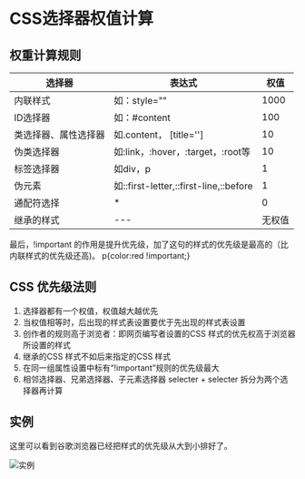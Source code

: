 # CSS选择器权值计算

## 权重计算规则

|选择器|表达式|权值|
|--------------------|--------------------------------------|--------|
|内联样式  		     |如：style=""							| 1000
|ID选择器    		 |如：#content					    	| 100
|类选择器、属性选择器|如.content， [title='']		    	| 10
|伪类选择器          |如:link，:hover，:target，:root等 	| 10
|标签选择器			 |如div，p								| 1
|伪元素				 |如::first-letter,::first-line,::before| 1
|通配符选择			 |*	 									| 0
|继承的样式			 |  ---									|无权值


最后，!important 的作用是提升优先级，加了这句的样式的优先级是最高的（比内联样式的优先级还高)。
    p{color:red !important;}


## CSS 优先级法则
1. 选择器都有一个权值，权值越大越优先
2. 当权值相等时，后出现的样式表设置要优于先出现的样式表设置
3. 创作者的规则高于浏览者：即网页编写者设置的CSS 样式的优先权高于浏览器所设置的样式
4. 继承的CSS 样式不如后来指定的CSS 样式
5. 在同一组属性设置中标有“!important”规则的优先级最大
6. 相邻选择器、兄弟选择器、子元素选择器 selecter + selecter	拆分为两个选择器再计算	 


## 实例
这里可以看到谷歌浏览器已经把样式的优先级从大到小排好了。

 ![实例](/images/selector_weight.png)
